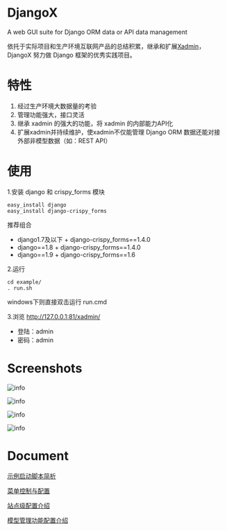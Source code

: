 # DjangoX
A web GUI suite for Django ORM data or API data management

依托于实际项目和生产环境互联网产品的总结积累，继承和扩展[Xadmin](https://github.com/sshwsfc/xadmin)，DjangoX 努力做 Django 框架的优秀实践项目。

# 特性
1. 经过生产环境大数据量的考验
2. 管理功能强大，接口灵活
3. 继承 xadmin 的强大的功能，将 xadmin 的内部能力API化
4. 扩展xadmin并持续维护，使xadmin不仅能管理 Django ORM 数据还能对接外部非模型数据（如：REST API）

# 使用
1.安装 django 和 crispy_forms 模块
```
easy_install django
easy_install django-crispy_forms
```
推荐组合
- django1.7及以下 + django-crispy_forms==1.4.0
- django==1.8 + django-crispy_forms==1.4.0
- django==1.9 + django-crispy_forms==1.6

2.运行
```
cd example/
. run.sh 
```
windows下则直接双击运行 run.cmd

3.浏览
http://127.0.0.1:81/xadmin/
* 登陆：admin 
* 密码：admin


# Screenshots
![info](https://github.com/JoneXiong/DjangoX/raw/master/example/app/static/app/img/main.jpg)

![info](https://github.com/JoneXiong/DjangoX/raw/master/example/app/static/app/img/quick_filter.jpg)

![info](https://github.com/JoneXiong/DjangoX/raw/master/example/app/static/app/img/quick_filter2.jpg)

![info](https://github.com/JoneXiong/DjangoX/raw/master/example/app/static/app/img/m2m_tree.jpg)

# Document
[示例启动脚本简析](http://www.oejia.net/blog/2016/01/25/djangox_start_py.html)

[菜单控制与配置](http://www.oejia.net/blog/2016/06/13/djangox_menu.html)

[站点级配置介绍](http://oejia.net/blog/2016/11/21/djangox_site_config.html)

[模型管理功能配置介绍](http://oejia.net/blog/2016/11/29/djangox_admin_conf.html)
